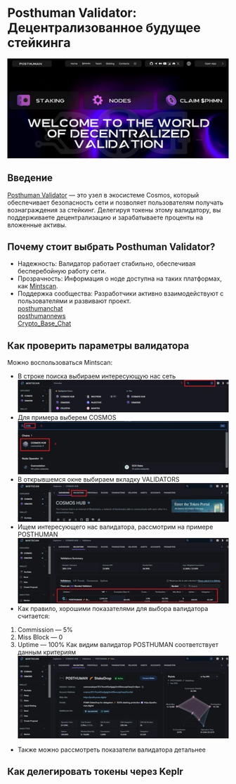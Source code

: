 # Posthuman Validator: Децентрализованное будущее стейкинга
![](images/crypto-article_01.png)
## Введение
[Posthuman Validator](https://posthuman.digital/) — это узел в экосистеме Cosmos, который обеспечивает безопасность сети и позволяет пользователям получать вознаграждения за стейкинг. Делегируя токены этому валидатору, вы поддерживаете децентрализацию и зарабатываете проценты на вложенные активы.
## Почему стоит выбрать Posthuman Validator?
- Надежность: Валидатор работает стабильно, обеспечивая бесперебойную работу сети.
- Прозрачность: Информация о ноде доступна на таких платформах, как [Mintscan](https://www.mintscan.io/).
- Поддержка сообщества: Разработчики активно взаимодействуют с пользователями и развивают проект.  
[posthumanchat](https://t.me/posthumanchat)  
[posthumannews](https://t.me/posthumannews)  
[Crypto_Base_Chat](https://t.me/Crypto_Base_Chat)
## Как проверить параметры валидатора
Можно воспользоваться Mintscan:
- В строке поиска выбираем интересующую нас сеть
![](images/crypto-article_02.png)
- Для примера выберем COSMOS
![](images/crypto-article_03.png)
- В открывшемся окне выбираем вкладку VALIDATORS
![](images/crypto-article_04.png)
- Ищем интересующего нас валидатора, рассмотрим на примере POSTHUMAN
![](images/crypto-article_05.png)
- Как правило, хорошими показателями для выбора валидатора считается:
1. Commission — 5%
2. Miss Block — 0
3. Uptime — 100%
Как видим валидатор POSTHUMAN соответствует данным критериям
![](images/crypto-article_06.png)
- Также можно рассмотреть показатели валидатора детальнее
## Как делегировать токены через Keplr




















